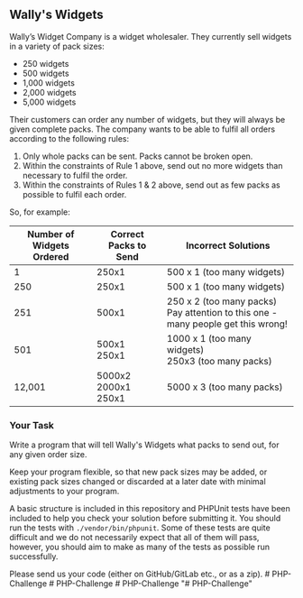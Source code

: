 ## Wally's Widgets 

Wally’s Widget Company is a widget wholesaler. They currently sell widgets in a variety of pack sizes:
* 250 widgets
* 500 widgets
* 1,000 widgets
* 2,000 widgets
* 5,000 widgets

Their customers can order any number of widgets, but they will always be given complete packs.
The company wants to be able to fulfil all orders according to the following rules:
1. Only whole packs can be sent. Packs cannot be broken open.
2. Within the constraints of Rule 1 above, send out no more widgets than necessary to fulfil
the order.
3. Within the constraints of Rules 1 & 2 above, send out as few packs as possible to fulfil each
order.

So, for example:

|Number of Widgets Ordered      |Correct Packs to Send            |Incorrect Solutions          |
--------------------------------|---------------------------------|-----------------------------|
|1                              | 250x1                           | 500 x 1 (too many widgets)  |
|250                            | 250x1                           | 500 x 1 (too many widgets)  |
|251                            | 500x1                           | 250 x 2 (too many packs)<br />Pay attention to this one - many people get this wrong!|
|501                            | 500x1<br />250x1                | 1000 x 1 (too many widgets) <br /> 250x3 (too many packs)|
|12,001                         | 5000x2<br />2000x1<br />250x1   | 5000 x 3 (too many packs)   |

### Your Task

Write a program that will tell Wally's Widgets what packs to send out, for any given order size.

Keep your program flexible, so that new pack sizes may be added, or existing pack sizes changed or discarded at a later date with minimal adjustments to your program.

A basic structure is included in this repository and PHPUnit tests have been included to help you check your solution before submitting it. You should run the tests with `./vendor/bin/phpunit`. Some of these tests are quite difficult and we do not necessarily expect that all of them will pass, however, you should aim to make as many of the tests as possible run successfully. 

Please send us your code (either on GitHub/GitLab etc., or as a zip).
#   P H P - C h a l l e n g e  
 #   P H P - C h a l l e n g e  
 #   P H P - C h a l l e n g e  
 "# PHP-Challenge" 
